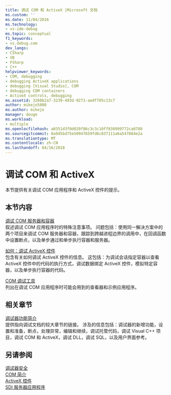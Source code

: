 ```yaml
---
title: 调试 COM 和 ActiveX |Microsoft 文档
ms.custom: ''
ms.date: 11/04/2016
ms.technology:
- vs-ide-debug
ms.topic: conceptual
f1_keywords:
- vs.debug.com
dev_langs:
- CSharp
- VB
- FSharp
- C++
helpviewer_keywords:
- COM, debugging
- debugging ActiveX applications
- debugging [Visual Studio], COM
- debugging COM containers
- ActiveX controls, debugging
ms.assetid: 3260b2a7-3239-493d-9271-aedf705c13c7
author: mikejo5000
ms.author: mikejo
manager: douge
ms.workload:
- multiple
ms.openlocfilehash: a0351d3f0d020f86c3c3c10ff830999772ca0780
ms.sourcegitcommit: 6a9d5bd75e50947659fd6c837111a6a547884e2a
ms.translationtype: MT
ms.contentlocale: zh-CN
ms.lasthandoff: 04/16/2018
---
```

# <a name="com-and-activex-debugging"></a>调试 COM 和 ActiveX
本节提供有关调试 COM 应用程序和 ActiveX 控件的提示。  
  
## <a name="in-this-section"></a>本节内容  
 [调试 COM 服务器和容器](../debugger/com-server-and-container-debugging.md)  
 叙述调试 COM 应用程序时的特殊注意事项。 问题包括：使用同一解决方案中的两个项目来调试 COM 服务器和容器，跟踪到跨越进程边界的调用中，在回调函数中设置断点，以及单步通过和单步执行容器和服务器。  
  
 [如何：调试 ActiveX 控件](../debugger/how-to-debug-an-activex-control.md)  
 包含有关如何调试 ActiveX 控件的信息。 这包括：为调试会话指定容器以查看 ActiveX 控件中的代码的执行方式，调试数据绑定 ActiveX 控件，模拟特定容器，以及单步执行容器的代码。  
  
 [COM 调试工具](../debugger/com-debugging-tools.md)  
 列出在调试 COM 应用程序时可能会用到的查看器和示例应用程序。  
  
## <a name="related-sections"></a>相关章节  
 [调试器功能简介](../debugger/debugger-feature-tour.md)  
 提供指向调试文档的较大章节的链接。 涉及的信息包括：调试器的新增功能，设置和准备，断点，处理异常，编辑和继续，调试托管代码，调试 Visual C++ 项目，调试 COM 和 ActiveX，调试 DLL，调试 SQL，以及用户界面参考。  
  
## <a name="see-also"></a>另请参阅  
 [调试器安全](../debugger/debugger-security.md)   
 [COM 简介](/cpp/atl/introduction-to-com)   
 [ActiveX 控件](/cpp/mfc/activex-controls)   
 [SDI 服务器应用程序](../debugger/sdi-server-applications.md)